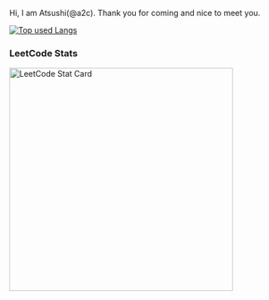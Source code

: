 Hi, I am Atsushi(@a2c). Thank you for coming and nice to meet you.

<!-- リポジトリステータス -->
<!-- [![hogehoge's github stats](https://github-readme-stats.vercel.app/api?username=atzzCokeK&hide=contribs&count_private=true&show_icons=true&theme=tokyonight)](https://github.com/atzzCokeK/) -->
<!-- ソースコード統計 -->
[![Top used Langs](https://github-readme-stats.vercel.app/api/top-langs/?username=atzzCokeK&layout=compact&theme=tokyonight)](https://github.com/atzzCokeK/)

<!-- LeetCode統計 -->
### LeetCode Stats
<a href="https://github.com/KnlnKS/leetcode-stats">
  <img alt="LeetCode Stat Card" src="https://leetcode-stats-six.vercel.app/?username=atzzCokeK&theme=dark" width="400"/>
</a>
